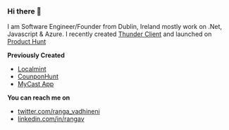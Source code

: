 ### Hi there 👋

I am Software Engineer/Founder from Dublin, Ireland mostly work on .Net, Javascript & Azure. I recently created [Thunder Client](https://www.thunderclient.io/) and launched on [Product Hunt](https://www.producthunt.com/posts/thunder-client)

**Previously Created**
* [Localmint](https://www.localmint.com/)
* [CounponHunt](https://www.producthunt.com/posts/couponhunt)
* [MyCast App](https://www.mycastpro.com/)

**You can reach me on**
* [twitter.com/ranga_vadhineni](https://twitter.com/ranga_vadhineni)
* [linkedin.com/in/rangav](https://www.linkedin.com/in/rangav/)



<!--
**rangav/rangav** is a ✨ _special_ ✨ repository because its `README.md` (this file) appears on your GitHub profile.

Here are some ideas to get you started:

- 🔭 I’m currently working on ...
- 🌱 I’m currently learning ...
- 👯 I’m looking to collaborate on ...
- 🤔 I’m looking for help with ...
- 💬 Ask me about ...
- 📫 How to reach me: ...
- 😄 Pronouns: ...
- ⚡ Fun fact: ...
-->
